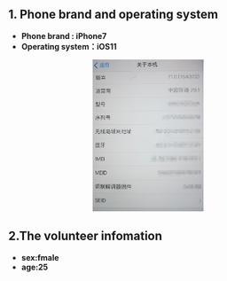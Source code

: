 ## 1. Phone brand and operating system
* **Phone brand : iPhone7**
*  **Operating system：iOS11**
<p align = "center">  
<img src="./The%20branch%20and%20system%20of%20the%20mobile%20phone.jpg"  style="width:200px" />
</p>

## 2.The volunteer infomation
* **sex:fmale**
* **age:25**